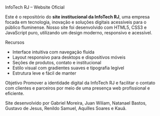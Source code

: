 InfoTech RJ – Website Oficial

Este é o repositório do **site institucional da InfoTech RJ**, uma empresa focada em tecnologia, inovação e soluções digitais acessíveis para o público fluminense. Nosso site foi desenvolvido com HTML5, CSS3 e JavaScript puro, utilizando um design moderno, responsivo e acessível.

Recursos
- Interface intuitiva com navegação fluida
- Layout responsivo para desktops e dispositivos móveis
- Seções de produtos, contato e institucional
- Estilo visual com gradientes suaves e tipografia legível
- Estrutura leve e fácil de manter

Objetivo
Promover a identidade digital da InfoTech RJ e facilitar o contato com clientes e parceiros por meio de uma presença web profissional e eficiente.

Site desenvolvido por Gabriel Moreira, Juan Wiliam, Natanael Bastos, Gustavo de Jesus, Renildo Samuel, Aquílles Soares e Kauã.
